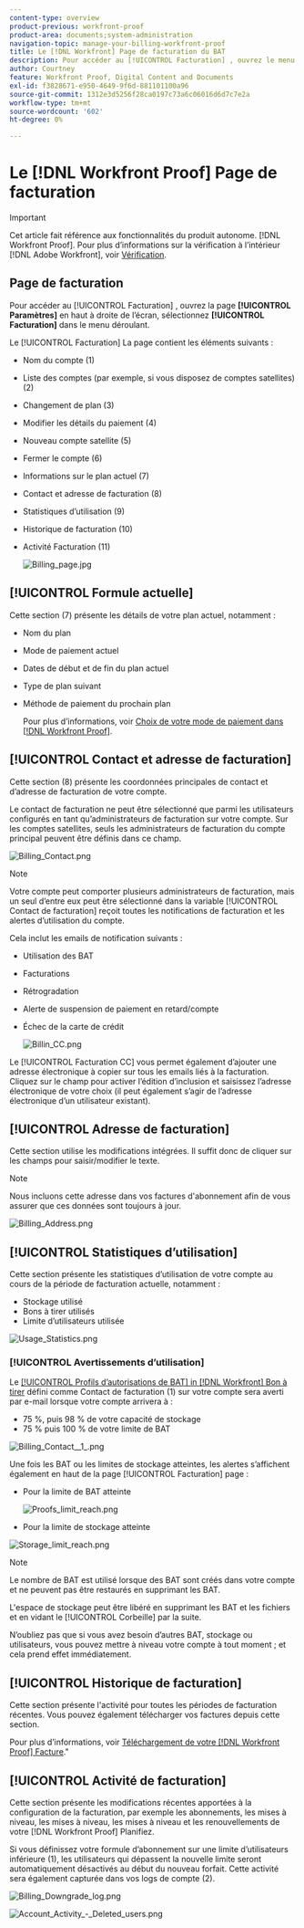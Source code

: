 ```yaml
---
content-type: overview
product-previous: workfront-proof
product-area: documents;system-administration
navigation-topic: manage-your-billing-workfront-proof
title: Le [!DNL Workfront] Page de facturation du BAT
description: Pour accéder au [!UICONTROL Facturation] , ouvrez le menu Paramètres en haut à droite de l’écran et sélectionnez Facturation dans le menu déroulant.
author: Courtney
feature: Workfront Proof, Digital Content and Documents
exl-id: f3828671-e950-4649-9f6d-881101100a96
source-git-commit: 1312e3d5256f28ca0197c73a6c06016d6d7c7e2a
workflow-type: tm+mt
source-wordcount: '602'
ht-degree: 0%

---
```


# Le [!DNL Workfront Proof] Page de facturation

>[!IMPORTANT]
>
>Cet article fait référence aux fonctionnalités du produit autonome. [!DNL Workfront Proof]. Pour plus d’informations sur la vérification à l’intérieur [!DNL Adobe Workfront], voir [Vérification](../../../review-and-approve-work/proofing/proofing.md).

## Page de facturation

Pour accéder au [!UICONTROL Facturation] , ouvrez la page **[!UICONTROL Paramètres]** en haut à droite de l’écran, sélectionnez **[!UICONTROL Facturation]** dans le menu déroulant.

Le [!UICONTROL Facturation] La page contient les éléments suivants :

* Nom du compte (1)
* Liste des comptes (par exemple, si vous disposez de comptes satellites)(2)
* Changement de plan (3)
* Modifier les détails du paiement (4)
* Nouveau compte satellite (5)
* Fermer le compte (6)
* Informations sur le plan actuel (7)
* Contact et adresse de facturation (8)
* Statistiques d’utilisation (9)
* Historique de facturation (10)
* Activité Facturation (11)

   ![Billing_page.jpg](assets/billing-page-350x315.jpg)

## [!UICONTROL Formule actuelle]

Cette section (7) présente les détails de votre plan actuel, notamment :

* Nom du plan
* Mode de paiement actuel
* Dates de début et de fin du plan actuel
* Type de plan suivant
* Méthode de paiement du prochain plan

   Pour plus d’informations, voir [Choix de votre mode de paiement dans [!DNL Workfront Proof]](../../../workfront-proof/wp-billingsettings/manage-your-billing/choose-payment-method-in-wp.md).

## [!UICONTROL Contact et adresse de facturation]

Cette section (8) présente les coordonnées principales de contact et d’adresse de facturation de votre compte.

Le contact de facturation ne peut être sélectionné que parmi les utilisateurs configurés en tant qu’administrateurs de facturation sur votre compte. Sur les comptes satellites, seuls les administrateurs de facturation du compte principal peuvent être définis dans ce champ.

![Billing_Contact.png](assets/billing-contact-350x137.png)

>[!NOTE]
>
> Votre compte peut comporter plusieurs administrateurs de facturation, mais un seul d’entre eux peut être sélectionné dans la variable [!UICONTROL Contact de facturation] reçoit toutes les notifications de facturation et les alertes d’utilisation du compte.

Cela inclut les emails de notification suivants :

* Utilisation des BAT
* Facturations
* Rétrogradation
* Alerte de suspension de paiement en retard/compte
* Échec de la carte de crédit

   ![Billin_CC.png](assets/billin-cc-350x103.png)

Le [!UICONTROL Facturation CC] vous permet également d’ajouter une adresse électronique à copier sur tous les emails liés à la facturation. Cliquez sur le champ pour activer l’édition d’inclusion et saisissez l’adresse électronique de votre choix (il peut également s’agir de l’adresse électronique d’un utilisateur existant).

## [!UICONTROL Adresse de facturation]

Cette section utilise les modifications intégrées. Il suffit donc de cliquer sur les champs pour saisir/modifier le texte.

>[!NOTE]
>
> Nous incluons cette adresse dans vos factures d&#39;abonnement afin de vous assurer que ces données sont toujours à jour.

![Billing_Address.png](assets/billing-address-350x199.png)

## [!UICONTROL Statistiques d’utilisation]

Cette section présente les statistiques d’utilisation de votre compte au cours de la période de facturation actuelle, notamment :

* Stockage utilisé
* Bons à tirer utilisés
* Limite d’utilisateurs utilisée

![Usage_Statistics.png](assets/usage-statistics-350x51.png)

### [!UICONTROL Avertissements d’utilisation]

Le [[!UICONTROL Profils d’autorisations de BAT] in [!DNL Workfront] Bon à tirer](../../../workfront-proof/wp-acct-admin/account-settings/proof-perm-profiles-in-wp.md) défini comme Contact de facturation (1) sur votre compte sera averti par e-mail lorsque votre compte arrivera à :

* 75 %, puis 98 % de votre capacité de stockage
* 75 % puis 100 % de votre limite de BAT

![Billing_Contact__1_.png](assets/billing-contact--1--350x74.png)

Une fois les BAT ou les limites de stockage atteintes, les alertes s’affichent également en haut de la page [!UICONTROL Facturation] page :

* Pour la limite de BAT atteinte

   ![Proofs_limit_reach.png](assets/proofs-limit-reached-350x65.png)

* Pour la limite de stockage atteinte

![Storage_limit_reach.png](assets/storage-limit-reached-350x65.png)

>[!NOTE]
>
>Le nombre de BAT est utilisé lorsque des BAT sont créés dans votre compte et ne peuvent pas être restaurés en supprimant les BAT.

L&#39;espace de stockage peut être libéré en supprimant les BAT et les fichiers et en vidant le [!UICONTROL Corbeille] par la suite.

N’oubliez pas que si vous avez besoin d’autres BAT, stockage ou utilisateurs, vous pouvez mettre à niveau votre compte à tout moment ; et cela prend effet immédiatement.

## [!UICONTROL Historique de facturation]

Cette section présente l&#39;activité pour toutes les périodes de facturation récentes. Vous pouvez également télécharger vos factures depuis cette section.

Pour plus d’informations, voir [Téléchargement de votre [!DNL Workfront Proof] Facture](../../../workfront-proof/wp-billingsettings/manage-your-billing/download-wp-invoice.md).&quot;

## [!UICONTROL Activité de facturation]

Cette section présente les modifications récentes apportées à la configuration de la facturation, par exemple les abonnements, les mises à niveau, les mises à niveau, les mises à niveau et les renouvellements de votre [!DNL Workfront Proof] Planifiez.

Si vous définissez votre formule d’abonnement sur une limite d’utilisateurs inférieure (1), les utilisateurs qui dépassent la nouvelle limite seront automatiquement désactivés au début du nouveau forfait. Cette activité sera également capturée dans vos logs de compte (2).

![Billing_Downgrade_log.png](assets/billing-downgrade-log-350x45.png)

![Account_Activity_-_Deleted_users.png](assets/account-activity---deleted-users-350x94.png)
